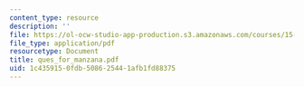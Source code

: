 ```yaml
---
content_type: resource
description: ''
file: https://ol-ocw-studio-app-production.s3.amazonaws.com/courses/15-763j-manufacturing-system-and-supply-chain-design-spring-2005/1c4359150fdb508625441afb1fd88375_ques_for_manzana.pdf
file_type: application/pdf
resourcetype: Document
title: ques_for_manzana.pdf
uid: 1c435915-0fdb-5086-2544-1afb1fd88375
---
```

